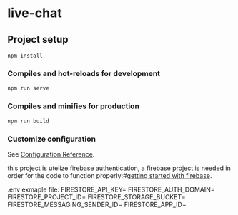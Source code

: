 # live-chat

## Project setup

```
npm install
```

### Compiles and hot-reloads for development

```
npm run serve
```

### Compiles and minifies for production

```
npm run build
```

### Customize configuration

See [Configuration Reference](https://cli.vuejs.org/config/).

this project is utelize firebase authentication, a firebase project is needed in order for the code to function properly:#[getting started with firebase](https://firebase.google.com/docs/web/setup#create-firebase-project).

.env exmaple file:
FIRESTORE_API_KEY=
FIRESTORE_AUTH_DOMAIN=
FIRESTORE_PROJECT_ID=
FIRESTORE_STORAGE_BUCKET=
FIRESTORE_MESSAGING_SENDER_ID=
FIRESTORE_APP_ID=
